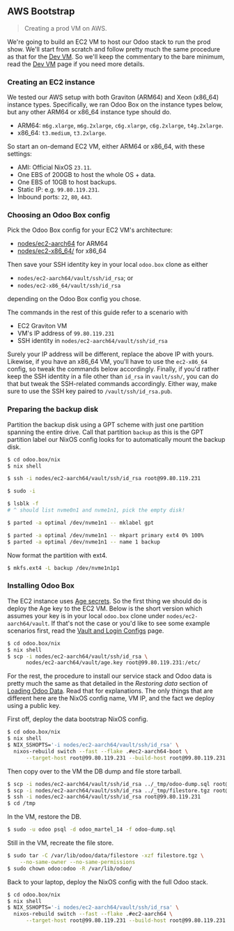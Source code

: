AWS Bootstrap
-------------
> Creating a prod VM on AWS.

We're going to build an EC2 VM to host our Odoo stack to run the
prod show. We'll start from scratch and follow pretty much the same
procedure as that for the [Dev VM][devm]. So we'll keep the commentary
to the bare minimum, read the [Dev VM][devm] page if you need more
details.


### Creating an EC2 instance

We tested our AWS setup with both Graviton (ARM64) and Xeon (x86_64)
instance types. Specifically, we ran Odoo Box on the instance types
below, but any other ARM64 or x86_64 instance type should do.
- ARM64: `m6g.xlarge`, `m6g.2xlarge`, `c6g.xlarge`, `c6g.2xlarge`,
  `t4g.2xlarge`.
- x86_64: `t3.medium`, `t3.2xlarge`.

So start an on-demand EC2 VM, either ARM64 or x86_64, with these
settings:
- AMI: Official NixOS `23.11`.
- One EBS of 200GB to host the whole OS + data.
- One EBS of 10GB to host backups.
- Static IP: e.g. `99.80.119.231`.
- Inbound ports: `22`, `80`, `443`.


### Choosing an Odoo Box config

Pick the Odoo Box config for your EC2 VM's architecture:

- [nodes/ec2-aarch64][ec2-aarch64] for ARM64
- [nodes/ec2-x86_64/][ec2-x86_64] for x86_64

Then save your SSH identity key in your local `odoo.box` clone as
either
- `nodes/ec2-aarch64/vault/ssh/id_rsa`; or
- `nodes/ec2-x86_64/vault/ssh/id_rsa`

depending on the Odoo Box config you chose.

The commands in the rest of this guide refer to a scenario with
- EC2 Graviton VM
- VM's IP address of `99.80.119.231`
- SSH identity in `nodes/ec2-aarch64/vault/ssh/id_rsa`

Surely your IP address will be different, replace the above IP with
yours. Likewise, if you have an x86_64 VM, you'll have to use the
`ec2-x86_64` config, so tweak the commands below accordingly. Finally,
if you'd rather keep the SSH identity in a file other than `id_rsa`
in `vault/ssh/`, you can do that but tweak the SSH-related commands
accordingly. Either way, make sure to use the SSH key paired to
`/vault/ssh/id_rsa.pub`.


### Preparing the backup disk

Partition the backup disk using a GPT scheme with just one partition
spanning the entire drive. Call that partition `backup` as this is
the GPT partition label our NixOS config looks for to automatically
mount the backup disk.

```bash
$ cd odoo.box/nix
$ nix shell

$ ssh -i nodes/ec2-aarch64/vault/ssh/id_rsa root@99.80.119.231

$ sudo -i

$ lsblk -f
# ^ should list nvme0n1 and nvme1n1, pick the empty disk!

$ parted -a optimal /dev/nvme1n1 -- mklabel gpt

$ parted -a optimal /dev/nvme1n1 -- mkpart primary ext4 0% 100%
$ parted -a optimal /dev/nvme1n1 -- name 1 backup
```

Now format the partition with ext4.

```bash
$ mkfs.ext4 -L backup /dev/nvme1n1p1
```


### Installing Odoo Box

The EC2 instance uses [Age secrets][vault]. So the first thing we
should do is deploy the Age key to the EC2 VM. Below is the short
version which assumes your key is in your local `odoo.box` clone
under `nodes/ec2-aarch64/vault`. If that's not the case or you'd
like to see some example scenarios first, read the [Vault and Login
Configs][vault-eg] page.

```bash
$ cd odoo.box/nix
$ nix shell
$ scp -i nodes/ec2-aarch64/vault/ssh/id_rsa \
      nodes/ec2-aarch64/vault/age.key root@99.80.119.231:/etc/
```

For the rest, the procedure to install our service stack and Odoo
data is pretty much the same as that detailed in the *Restoring data*
section of [Loading Odoo Data][odoo-data]. Read that for explanations.
The only things that are different here are the NixOS config name,
VM IP, and the fact we deploy using a public key.

First off, deploy the data bootstrap NixOS config.

```bash
$ cd odoo.box/nix
$ nix shell
$ NIX_SSHOPTS='-i nodes/ec2-aarch64/vault/ssh/id_rsa' \
  nixos-rebuild switch --fast --flake .#ec2-aarch64-boot \
      --target-host root@99.80.119.231 --build-host root@99.80.119.231
```

Then copy over to the VM the DB dump and file store tarball.

```bash
$ scp -i nodes/ec2-aarch64/vault/ssh/id_rsa ../_tmp/odoo-dump.sql root@99.80.119.231:/tmp/
$ scp -i nodes/ec2-aarch64/vault/ssh/id_rsa ../_tmp/filestore.tgz root@99.80.119.231:/tmp/
$ ssh -i nodes/ec2-aarch64/vault/ssh/id_rsa root@99.80.119.231
$ cd /tmp
```

In the VM, restore the DB.

```bash
$ sudo -u odoo psql -d odoo_martel_14 -f odoo-dump.sql
```

Still in the VM, recreate the file store.

```bash
$ sudo tar -C /var/lib/odoo/data/filestore -xzf filestore.tgz \
    --no-same-owner --no-same-permissions
$ sudo chown odoo:odoo -R /var/lib/odoo/
```

Back to your laptop, deploy the NixOS config with the full Odoo
stack.

```bash
$ cd odoo.box/nix
$ nix shell
$ NIX_SSHOPTS='-i nodes/ec2-aarch64/vault/ssh/id_rsa' \
  nixos-rebuild switch --fast --flake .#ec2-aarch64 \
      --target-host root@99.80.119.231 --build-host root@99.80.119.231
```




[devm]: ./dev-vm.md
[ec2-aarch64]: ../../nix/nodes/ec2-aarch64/
[ec2-x86_64]: ../../nix/nodes/ec2-x86_64/
[odoo-data]: ./odoo-data.md
[vault]: ../../nix/modules/vault/docs.md
[vault-eg]: ../vault-n-login/README.md
